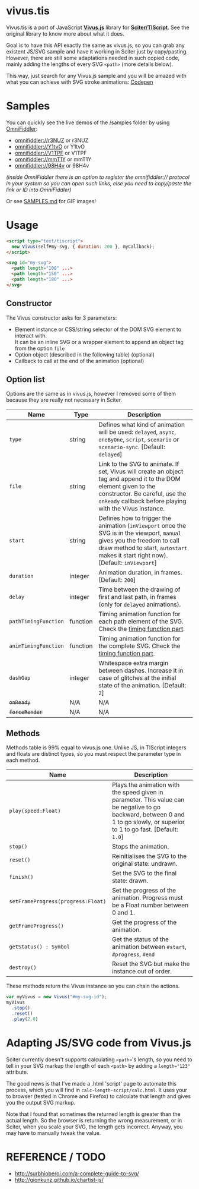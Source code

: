 # vivus.tis

Vivus.tis is a port of JavaScript **[Vivus.js](https://github.com/maxwellito/vivus)** library for **[Sciter/TIScript](http://sciter.com/)**. See the original library to know more about what it does.

Goal is to have this API exactly the same as vivus.js, so you can grab any existent JS/SVG sample and have it working in Sciter just by copy/pasting. However, there are still some adaptations needed in such copied code, mainly adding the lengths of every SVG `<path>` (more details below).

This way, just search for any Vivus.js sample and you will be amazed with what you can achieve with SVG stroke animations: [Codepen](http://codepen.io/search/pens?q=vivus&limit=all&type=type-pens)

# Samples
You can quickly see the live demos of the /samples folder by using [OmniFiddler](http://misoftware.rs/Home/Post/OmniFiddler):

- <a href="omnifiddler://r3NUZ">omnifiddler://r3NUZ</a> or r3NUZ
- <a href="omnifiddler://Y1tvO">omnifiddler://Y1tvO</a> or Y1tvO
- <a href="omnifiddler://V1TPF">omnifiddler://V1TPF</a> or V1TPF
- <a href="omnifiddler://mmT1Y">omnifiddler://mmT1Y</a> or mmT1Y
- <a href="omnifiddler://98H4v">omnifiddler://98H4v</a> or 98H4v

_(inside OmniFiddler there is an option to register the omnifiddler:// protocol in your system so you can open such links, else you need to copy/paste the link or ID into OmniFiddler)_

Or see [SAMPLES.md](SAMPLES.md) for GIF images!

# Usage

```html
<script type="text/tiscript">
  new Vivus(self#my-svg, { duration: 200 }, myCallback);
</script>

<svg id="my-svg">
  <path length="100" ...>
  <path length="150" ...>
  <path length="180" ...>
</svg>
```

## Constructor

The Vivus constructor asks for 3 parameters:

- Element instance or CSS/string selector of the DOM SVG element to interact with.<br/>
  It can be an inline SVG or a wrapper element to append an object tag from the option `file`
- Option object (described in the following table) (optional)
- Callback to call at the end of the animation (optional)

## Option list

Options are the same as in vivus.js, however I removed some of them because they are really not necessary in Sciter.

| Name       | Type     | Description |
|------------|----------|-------------|
|`type`      | string   | Defines what kind of animation will be used: `delayed`, `async`, `oneByOne`, `script`, `scenario` or `scenario-sync`. [Default: `delayed`] |
|`file`      | string   | Link to the SVG to animate. If set, Vivus will create an object tag and append it to the DOM element given to the constructor. Be careful, use the `onReady` callback before playing with the Vivus instance. |
|`start`     | string   | Defines how to trigger the animation (`inViewport` once the SVG is in the viewport, `manual` gives you the freedom to call draw method to start, `autostart` makes it start right now). [Default: `inViewport`] |
|`duration`  | integer  | Animation duration, in frames. [Default: `200`] |
|`delay`     | integer  | Time between the drawing of first and last path, in frames (only for `delayed` animations). |
|`pathTimingFunction` | function | Timing animation function for each path element of the SVG. Check the [timing function part](#timing-function). |
|`animTimingFunction` | function | Timing animation function for the complete SVG. Check the [timing function part](#timing-function). |
|`dashGap`   | integer  | Whitespace extra margin between dashes. Increase it in case of glitches at the initial state of the animation. [Default: `2`] |
|<s>`onReady`</s>   | N/A | N/A |
|<s>`forceRender`</s> | N/A | N/A |

## Methods

Methods table is 99% equal to vivus.js one. Unlike JS, in TIScript integers and floats are distinct types, so you must respect the parameter type in each method.

| Name          | Description         |
|---------------|---------------------|
| `play(speed:Float)` | Plays the animation with the speed given in parameter. This value can be negative to go backward, between 0 and 1 to go slowly, or superior to 1 to go fast. [Default: `1.0`] |
| `stop()`      | Stops the animation. |
| `reset()`     | Reinitialises the SVG to the original state: undrawn. |
| `finish()`    | Set the SVG to the final state: drawn. |
| `setFrameProgress(progress:Float)` | Set the progress of the animation. Progress must be a Float number between 0 and 1. |
| `getFrameProgress()` | Get the progress of the animation. |
| `getStatus() : Symbol` | Get the status of the animation between `#start`, `#progress`, `#end` |
| `destroy()`   | Reset the SVG but make the instance out of order. |

These methods return the Vivus instance so you can chain the actions.

```js
var myVivus = new Vivus("#my-svg-id");
myVivus
  .stop()
  .reset()
  .play(2.0)
```

# Adapting JS/SVG code from Vivus.js

Sciter currently doesn't supports calculating `<path>`'s length, so you need to tell in your SVG markup the length of each `<path>` by adding a `length="123"` attribute.

The good news is that I've made a .html 'script' page to automate this process, which you will find in `calc-length-script/calc.html`. It uses your to browser (tested in Chrome and Firefox) to calculate that length and gives you the output SVG markup.

Note that I found that sometimes the returned length is greater than the actual length. So the browser is returning the wrong measurement, or in Sciter, when you scale your SVG, the length gets incorrect. Anyway, you may have to manually tweak the value.

# REFERENCE / TODO 

- http://surbhioberoi.com/a-complete-guide-to-svg/
- http://gionkunz.github.io/chartist-js/
